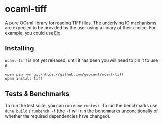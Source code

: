 # ocaml-tiff

A pure OCaml library for reading TIFF files. The underlying IO mechanisms are expected to be provided by the user using a library of their choice. For example, you could use [Eio](https://github.com/ocaml-multicore/eio).

## Installing

`ocaml-tiff` is not yet released, until it has been you will need to pin it to use it.

```
opam pin -yn git+https://github.com/geocaml/ocaml-tiff
opam install tiff
```

## Tests & Benchmarks

To run the test suite, you can run `dune runtest`. To run the benchmarks use `dune build @runbench -f` (the `-f` will run the benchmarks unconditionally of whether the required dependencies have changed).


